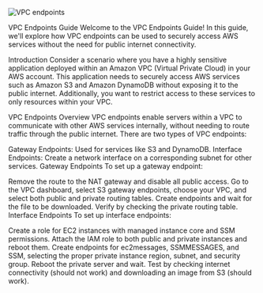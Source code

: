 ![VPC endpoints](https://github.com/saikiranpi/mastering-aws/assets/109568252/9395305a-78c6-4431-97fd-1856f9139392)


VPC Endpoints Guide
Welcome to the VPC Endpoints Guide! In this guide, we'll explore how VPC endpoints can be used to securely access AWS services without the need for public internet connectivity.

Introduction
Consider a scenario where you have a highly sensitive application deployed within an Amazon VPC (Virtual Private Cloud) in your AWS account. This application needs to securely access AWS services such as Amazon S3 and Amazon DynamoDB without exposing it to the public internet. Additionally, you want to restrict access to these services to only resources within your VPC.

VPC Endpoints Overview
VPC endpoints enable servers within a VPC to communicate with other AWS services internally, without needing to route traffic through the public internet. There are two types of VPC endpoints:

Gateway Endpoints: Used for services like S3 and DynamoDB.
Interface Endpoints: Create a network interface on a corresponding subnet for other services.
Gateway Endpoints
To set up a gateway endpoint:

Remove the route to the NAT gateway and disable all public access.
Go to the VPC dashboard, select S3 gateway endpoints, choose your VPC, and select both public and private routing tables. Create endpoints and wait for the file to be downloaded.
Verify by checking the private routing table.
Interface Endpoints
To set up interface endpoints:

Create a role for EC2 instances with managed instance core and SSM permissions.
Attach the IAM role to both public and private instances and reboot them.
Create endpoints for ec2messages, SSMMESSAGES, and SSM, selecting the proper private instance region, subnet, and security group. Reboot the private server and wait.
Test by checking internet connectivity (should not work) and downloading an image from S3 (should work).
